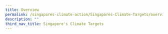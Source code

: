 ```yaml
---
title: Overview
permalink: /singapores-climate-action/Singapores-Climate-Targets/overview/
description: ""
third_nav_title: Singapore's Climate Targets
---
```

